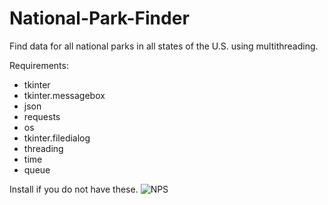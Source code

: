 # National-Park-Finder
Find data for all national parks in all states of the U.S. using multithreading. 

Requirements:
* tkinter 
* tkinter.messagebox
* json
* requests
* os
* tkinter.filedialog
* threading
* time
* queue

Install if you do not have these.
![NPS](https://github.com/user-attachments/assets/0c603992-7344-4858-b2a8-b776c9ac8749)
